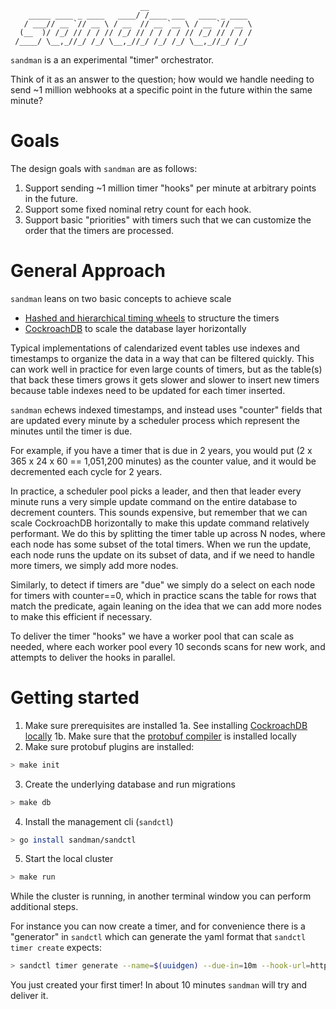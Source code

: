 ```
                             __
    _____ ____ _ ____   ____/ /____ ___   ____ _ ____ 
   / ___// __ `// __ \ / __  // __ `__ \ / __ `// __ \
  (__  )/ /_/ // / / // /_/ // / / / / // /_/ // / / /
 /____/ \__,_//_/ /_/ \__,_//_/ /_/ /_/ \__,_//_/ /_/ 
```

`sandman` is a an experimental "timer" orchestrator.

Think of it as an answer to the question; how would we handle needing to send ~1 million webhooks at a specific point in the future within the same minute?

# Goals

The design goals with `sandman` are as follows:

1. Support sending ~1 million timer "hooks" per minute at arbitrary points in the future.
2. Support some fixed nominal retry count for each hook.
3. Support basic "priorities" with timers such that we can customize the order that the timers are processed.

# General Approach

`sandman` leans on two basic concepts to achieve scale
- [Hashed and hierarchical timing wheels](https://dl.acm.org/doi/10.1145/41457.37504) to structure the timers
- [CockroachDB](https://www.cockroachlabs.com/) to scale the database layer horizontally

Typical implementations of calendarized event tables use indexes and timestamps to organize the data in a way that can be filtered quickly. This can work well in practice for even large counts of timers, but as the table(s) that back these timers grows it gets slower and slower to insert new timers because table indexes need to be updated for each timer inserted.

`sandman` echews indexed timestamps, and instead uses "counter" fields that are updated every minute by a scheduler process which represent the minutes until the timer is due. 

For example, if you have a timer that is due in 2 years, you would put (2 x 365 x 24 x 60 == 1,051,200 minutes) as the counter value, and it would be decremented each cycle for 2 years. 

In practice, a scheduler pool picks a leader, and then that leader every minute runs a very simple update command on the entire database to decrement counters. This sounds expensive, but remember that we can scale CockroachDB horizontally to make this update command relatively performant. We do this by splitting the timer table up across N nodes, where each node has some subset of the total timers. When we run the update, each node runs the update on its subset of data, and if we need to handle more timers, we simply add more nodes. 

Similarly, to detect if timers are "due" we simply do a select on each node for timers with counter==0, which in practice scans the table for rows that match the predicate, again leaning on the idea that we can add more nodes to make this efficient if necessary.

To deliver the timer "hooks" we have a worker pool that can scale as needed, where each worker pool every 10 seconds scans for new work, and attempts to deliver the hooks in parallel.

# Getting started

1. Make sure prerequisites are installed
  1a. See installing [CockroachDB locally]()
  1b. Make sure that the [protobuf compiler]() is installed locally
2. Make sure protobuf plugins are installed:
```bash
> make init
```
3. Create the underlying database and run migrations
```bash
> make db
```
4. Install the management cli (`sandctl`)
```bash
> go install sandman/sandctl
```
5. Start the local cluster
```bash
> make run
```

While the cluster is running, in another terminal window you can perform additional steps.

For instance you can now create a timer, and for convenience there is a "generator" in `sandctl` which can generate the yaml format that `sandctl timer create` expects:

```bash
> sandctl timer generate --name=$(uuidgen) --due-in=10m --hook-url=http://localhost:8081/foo/bar --priority 1000 --hook-method=GET --label=env=prod --label=cluster=northwest | sandctl timer create -f -
```

You just created your first timer! In about 10 minutes `sandman` will try and deliver it.
